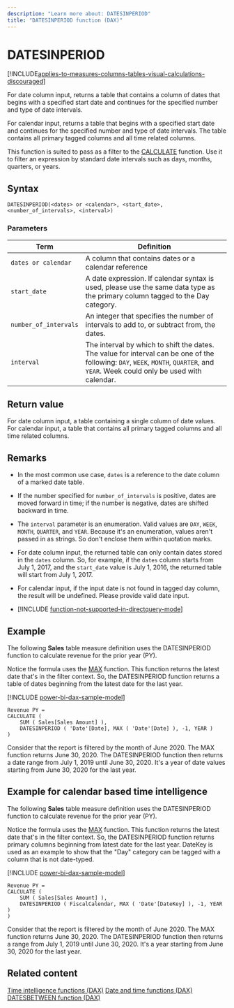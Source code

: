 ```yaml
---
description: "Learn more about: DATESINPERIOD"
title: "DATESINPERIOD function (DAX)"
---
```

# DATESINPERIOD

[!INCLUDE[applies-to-measures-columns-tables-visual-calculations-discouraged](includes/applies-to-measures-columns-tables-visual-calculations-discouraged.md)]

For date column input, returns a table that contains a column of dates that begins with a specified start date and continues for the specified number and type of date intervals.

For calendar input, returns a table that begins with a specified start date and continues for the specified number and type of date intervals. The table contains all primary tagged columns and all time related columns.

This function is suited to pass as a filter to the [CALCULATE](calculate-function-dax.md) function. Use it to filter an expression by standard date intervals such as days, months, quarters, or years.

## Syntax

```
DATESINPERIOD(<dates> or <calendar>, <start_date>, <number_of_intervals>, <interval>)
```

### Parameters

|Term|Definition|
|--------|--------------|
|`dates or calendar`|A column that contains dates or a calendar reference|
|`start_date`|A date expression. If calendar syntax is used, please use the same data type as the primary column tagged to the Day category.|
|`number_of_intervals`|An integer that specifies the number of intervals to add to, or subtract from, the dates.|
|`interval`|The interval by which to shift the dates. The value for interval can be one of the following: `DAY`, `WEEK`, `MONTH`, `QUARTER`, and `YEAR`. Week could only be used with calendar.|

## Return value

For date column input, a table containing a single column of date values.  
For calendar input, a table that contains all primary tagged columns and all time related columns.

## Remarks

- In the most common use case, `dates` is a reference to the date column of a marked date table.

- If the number specified for `number_of_intervals` is positive, dates are moved forward in time; if the number is negative, dates are shifted backward in time.

- The `interval` parameter is an enumeration. Valid values are `DAY`, `WEEK`, `MONTH`, `QUARTER`, and `YEAR`. Because it's an enumeration, values aren't passed in as strings. So don't enclose them within quotation marks.

- For date column input, the returned table can only contain dates stored in the `dates` column. So, for example, if the `dates` column starts from July 1, 2017, and the `start_date` value is July 1, 2016, the returned table will start from July 1, 2017.

- For calendar input, if the input date is not found in tagged day column, the result will be undefined. Please provide valid date input.

- [!INCLUDE [function-not-supported-in-directquery-mode](includes/function-not-supported-in-directquery-mode.md)]

## Example

The following **Sales** table measure definition uses the DATESINPERIOD function to calculate revenue for the prior year (PY).

Notice the formula uses the [MAX](max-function-dax.md) function. This function returns the latest date that's in the filter context. So, the DATESINPERIOD function returns a table of dates beginning from the latest date for the last year.

[!INCLUDE [power-bi-dax-sample-model](includes/power-bi-dax-sample-model.md)]

```dax
Revenue PY =
CALCULATE (
    SUM ( Sales[Sales Amount] ),
    DATESINPERIOD ( 'Date'[Date], MAX ( 'Date'[Date] ), -1, YEAR )
)
```

Consider that the report is filtered by the month of June 2020. The MAX function returns June 30, 2020. The DATESINPERIOD function then returns a date range from July 1, 2019 until June 30, 2020. It's a year of date values starting from June 30, 2020 for the last year.

## Example for calendar based time intelligence

The following **Sales** table measure definition uses the DATESINPERIOD function to calculate revenue for the prior year (PY).

Notice the formula uses the [MAX](max-function-dax.md) function. This function returns the latest date that's in the filter context. So, the DATESINPERIOD function returns primary columns beginning from latest date for the last year. DateKey is used as an example to show that the "Day" category can be tagged with a column that is not date-typed.

[!INCLUDE [power-bi-dax-sample-model](includes/power-bi-dax-sample-model.md)]

```dax
Revenue PY =
CALCULATE (
    SUM ( Sales[Sales Amount] ),
    DATESINPERIOD ( FiscalCalendar, MAX ( 'Date'[DateKey] ), -1, YEAR )
)
```

Consider that the report is filtered by the month of June 2020. The MAX function returns June 30, 2020. The DATESINPERIOD function then returns a range from July 1, 2019 until June 30, 2020. It's a year  starting from June 30, 2020 for the last year.

## Related content

[Time intelligence functions (DAX)](time-intelligence-functions-dax.md)
[Date and time functions (DAX)](date-and-time-functions-dax.md)
[DATESBETWEEN function (DAX)](datesbetween-function-dax.md)
